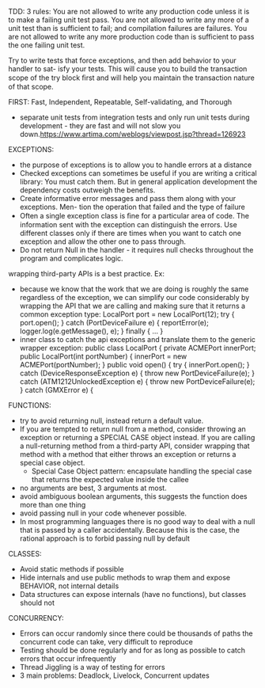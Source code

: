 TDD:
3 rules:
You are not allowed to write any production code unless it is to make a failing unit test pass.
You are not allowed to write any more of a unit test than is sufficient to fail; and compilation failures are failures.
You are not allowed to write any more production code than is sufficient to pass the one failing unit test.

Try to write tests that force exceptions, and then add behavior to your handler to sat-
isfy your tests. This will cause you to build the transaction scope of the try block ﬁrst and
will help you maintain the transaction nature of that scope.

FIRST: Fast, Independent, Repeatable, Self-validating, and Thorough

- separate unit tests from integration tests and only run unit tests during development - they are fast and will not slow you down.https://www.artima.com/weblogs/viewpost.jsp?thread=126923

EXCEPTIONS:

- the purpose of exceptions is to allow you to handle errors at a distance
- Checked exceptions can sometimes be useful if you are writing a critical library: You
  must catch them. But in general application development the dependency costs outweigh
  the benefits.
- Create informative error messages and pass them along with your exceptions. Men-
  tion the operation that failed and the type of failure
- Often a single exception class is ﬁne for a particular area of code. The information
  sent with the exception can distinguish the errors. Use different classes only if there are
  times when you want to catch one exception and allow the other one to pass through.
- Do not return Null in the handler - it requires null checks throughout the program and complicates logic.

wrapping third-party APIs is a best practice.
Ex:

- because we know that the work that we are doing is roughly the same
  regardless of the exception, we can simplify our code considerably by wrapping the API
  that we are calling and making sure that it returns a common exception type:
  LocalPort port = new LocalPort(12);
  try {
  port.open();
  } catch (PortDeviceFailure e) {
  reportError(e);
  logger.log(e.getMessage(), e);
  } finally {
  …
  }
- inner class to catch the api exceptions and translate them to the generic wrapper exception:
  public class LocalPort {
  private ACMEPort innerPort;
  public LocalPort(int portNumber) {
  innerPort = new ACMEPort(portNumber);
  }
  public void open() {
  try {
  innerPort.open();
  } catch (DeviceResponseException e) {
  throw new PortDeviceFailure(e);
  } catch (ATM1212UnlockedException e) {
  throw new PortDeviceFailure(e);
  } catch (GMXError e) {

FUNCTIONS:

- try to avoid returning null, instead return a default value.
- If you are tempted to return null from
  a method, consider throwing an exception or returning a SPECIAL CASE object instead. If
  you are calling a null-returning method from a third-party API, consider wrapping that
  method with a method that either throws an exception or returns a special case object.
  - Special Case Object pattern: encapsulate handling the special case that returns the expected value inside the callee
- no arguments are best, 3 arguments at most.
- avoid ambiguous boolean arguments, this suggests the function does more than one thing
- avoid passing null in your code whenever possible.
- In most programming languages there is no good way to deal with a null that is
  passed by a caller accidentally. Because this is the case, the rational approach is to forbid
  passing null by default

CLASSES:

- Avoid static methods if possible
- Hide internals and use public methods to wrap them and expose BEHAVIOR, not internal details
- Data structures can expose internals (have no functions), but classes should not

CONCURRENCY:

- Errors can occur randomly since there could be thousands of paths the concurrent code can take, very difficult to reproduce
- Testing should be done regularly and for as long as possible to catch errors that occur infrequently
- Thread Jiggling is a way of testing for errors
- 3 main problems: Deadlock, Livelock, Concurrent updates
